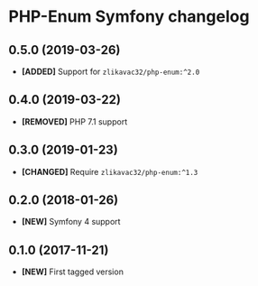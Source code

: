 # PHP-Enum Symfony changelog

## 0.5.0 (2019-03-26)

* **[ADDED]** Support for `zlikavac32/php-enum:^2.0`

## 0.4.0 (2019-03-22)

* **[REMOVED]** PHP 7.1 support

## 0.3.0 (2019-01-23)

* **[CHANGED]** Require `zlikavac32/php-enum:^1.3`

## 0.2.0 (2018-01-26)

* **[NEW]** Symfony 4 support

## 0.1.0 (2017-11-21)

* **[NEW]** First tagged version
